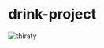 # drink-project

![thirsty](https://user-images.githubusercontent.com/39035211/181621432-8bf18d5b-4c59-43aa-b97d-218ea0f80913.png)
